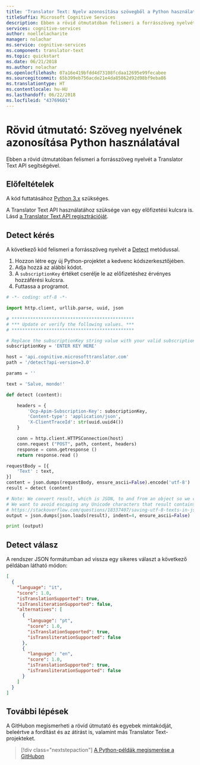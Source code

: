 ```yaml
---
title: 'Translator Text: Nyelv azonosítása szövegből a Python használatával | Microsoft Docs'
titleSuffix: Microsoft Cognitive Services
description: Ebben a rövid útmutatóban felismeri a forrásszöveg nyelvét a Translator Text API segítségével és a Python használatával a Cognitive Servicesben.
services: cognitive-services
author: noellelacharite
manager: nolachar
ms.service: cognitive-services
ms.component: translator-text
ms.topic: quickstart
ms.date: 06/21/2018
ms.author: nolachar
ms.openlocfilehash: 07a16e419bfdd4d73108fcdaa12695e99fecabee
ms.sourcegitcommit: 65b399eb756acde21e4da85862d92d98bf9eba86
ms.translationtype: HT
ms.contentlocale: hu-HU
ms.lasthandoff: 06/22/2018
ms.locfileid: "43769601"
---
```

# <a name="quickstart-identify-language-from-text-with-python"></a>Rövid útmutató: Szöveg nyelvének azonosítása Python használatával

Ebben a rövid útmutatóban felismeri a forrásszöveg nyelvét a Translator Text API segítségével.

## <a name="prerequisites"></a>Előfeltételek

A kód futtatásához [Python 3.x](https://www.python.org/downloads/) szükséges.

A Translator Text API használatához szüksége van egy előfizetési kulcsra is. Lásd [a Translator Text API regisztrációját](translator-text-how-to-signup.md).

## <a name="detect-request"></a>Detect kérés

A következő kód felismeri a forrásszöveg nyelvét a [Detect](./reference/v3-0-detect.md) metódussal.

1. Hozzon létre egy új Python-projektet a kedvenc kódszerkesztőjében.
2. Adja hozzá az alábbi kódot.
3. A `subscriptionKey` értéket cserélje le az előfizetéshez érvényes hozzáférési kulcsra.
4. Futtassa a programot.

```python
# -*- coding: utf-8 -*-

import http.client, urllib.parse, uuid, json

# **********************************************
# *** Update or verify the following values. ***
# **********************************************

# Replace the subscriptionKey string value with your valid subscription key.
subscriptionKey = 'ENTER KEY HERE'

host = 'api.cognitive.microsofttranslator.com'
path = '/detect?api-version=3.0'

params = ''

text = 'Salve, mondo!'

def detect (content):

    headers = {
        'Ocp-Apim-Subscription-Key': subscriptionKey,
        'Content-type': 'application/json',
        'X-ClientTraceId': str(uuid.uuid4())
    }

    conn = http.client.HTTPSConnection(host)
    conn.request ("POST", path, content, headers)
    response = conn.getresponse ()
    return response.read ()

requestBody = [{
    'Text' : text,
}]
content = json.dumps(requestBody, ensure_ascii=False).encode('utf-8')
result = detect (content)

# Note: We convert result, which is JSON, to and from an object so we can pretty-print it.
# We want to avoid escaping any Unicode characters that result contains. See:
# https://stackoverflow.com/questions/18337407/saving-utf-8-texts-in-json-dumps-as-utf8-not-as-u-escape-sequence
output = json.dumps(json.loads(result), indent=4, ensure_ascii=False)

print (output)
```

## <a name="detect-response"></a>Detect válasz

A rendszer JSON formátumban ad vissza egy sikeres választ a következő példában látható módon:

```json
[
  {
    "language": "it",
    "score": 1.0,
    "isTranslationSupported": true,
    "isTransliterationSupported": false,
    "alternatives": [
      {
        "language": "pt",
        "score": 1.0,
        "isTranslationSupported": true,
        "isTransliterationSupported": false
      },
      {
        "language": "en",
        "score": 1.0,
        "isTranslationSupported": true,
        "isTransliterationSupported": false
      }
    ]
  }
]
```

## <a name="next-steps"></a>További lépések

A GitHubon megismerheti a rövid útmutató és egyebek mintakódját, beleértve a fordítást és az átírást is, valamint más Translator Text-projekteket.

> [!div class="nextstepaction"]
> [A Python-példák megismerése a GitHubon](https://aka.ms/TranslatorGitHub?type=&language=python)
